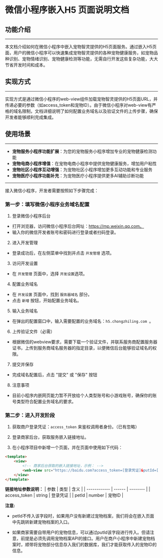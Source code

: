 # 微信小程序嵌入H5 页面说明文档

## 功能介绍
---
本文档介绍如何在微信小程序中嵌入宠物智灵提供的H5页面服务。通过嵌入H5页面，用户的微信小程序可以快速集成宠物智灵提供的各种宠物健康服务，如宠物品种识别、宠物情绪识别、宠物健康检测等功能，无需自行开发这些复杂功能，大大节省开发时间和成本。

## 实现方式
---
实现方式是通过微信小程序的web-view组件加载宠物智灵提供的H5页面URL，并传递必要的参数（如access_token和宠物ID）。由于微信小程序对web-view有严格的域名限制，文档详细说明了如何配置业务域名以及验证文件的上传步骤，确保开发者能够顺利完成集成。

## 使用场景
---
- **宠物服务小程序功能扩展**：为您的宠物服务小程序增加专业的宠物健康检测功能
- **宠物电商小程序增值**：在宠物电商小程序中提供宠物健康服务，增加用户粘性
- **宠物社区小程序互动增强**：为宠物社区小程序增加更多互动功能和专业服务
- **宠物医疗小程序功能补充**：为宠物医疗小程序提供更多AI辅助诊断功能

---
接入微信小程序，开发者需要按照如下步骤完成：

### 第一步：填写微信小程序业务域名配置
1. 登录微信小程序后台
- 打开浏览器，访问微信小程序后台网址：https://mp.weixin.qq.com。
- 输入你的微信开发者账号和密码进行登录或者扫码登录。

2. 进入开发管理
- 登录成功后，在左侧菜单中找到并点击 ` 开发管理 ` 选项。

3. 访问开发设置
- 在 ` 开发管理 ` 页面中，选择 ` 开发设置 `选项。

4. 配置业务域名
- 在 ` 开发设置 ` 页面中，找到 ` 服务器域名 ` 部分。
- 点击 `新增` 按钮，开始配置业务域名。

5. 输入业务域名
- 在弹出的配置窗口中，输入需要配置的业务域名：`h5.chongzhiling.com `。

6. 上传验证文件（必需）
- 根据微信的webview要求，需要下载一个验证文件，并联系服务商配置服务器证书，上传到服务商域名服务器的指定目录，以便微信后台能够验证域名的权限。

7. 提交并保存
- 完成域名配置后，点击 "提交" 或 "保存" 按钮

8. 注意事项
- 目前小程序内嵌网页能力暂不开放给个人类型账号和小游戏账号，确保你的账号类型符合配置业务域名的要求。

### 第二步：进入开发阶段
1. 获取商户登录凭证：`access_token` 来鉴权调用者身份。（已有忽略）

2. 登录商家后台，获取服务嵌入链接地址。

3. 在小程序项目中新增一个页面，并在页面中使用如下代码：
```html
<template>
    <view>
        <!-- 商家后台获取的嵌入链接地址，示例： -->
        <web-view src="https://baidu.com?access_token=[登录凭证]&putId=[宠物Id]" />
    </view>
</template>
```

**链接地址参数说明：**
| 参数         | 类型   | 含义     |
| ------------ | ------ | -------- |
| access_token | string | 登录凭证 |
| petId        | number | 宠物ID   |

**注意:**

- petId不传入该字段时，如果用户没有新建过宠物档案，我们将会在嵌入页面中先跳转新建宠物档案的入口。

- 如果商家需要自带用户的宠物信息，可以通过putId该字段进行传入。但请注意，前提是必须先调用宠物档案API的接口。用户在商户小程序中新建宠物档案时，顺带将宠物部分信息存入我们的数据库，我们才能获取传入的宠物ID的信息。